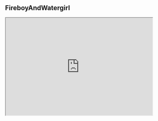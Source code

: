 
## FireboyAndWatergirl
<iframe src="https://sfmemz.github.io/FireboyAndWatergirl/" width="480" height="320">
<a href="/index.html">More Games</a>
